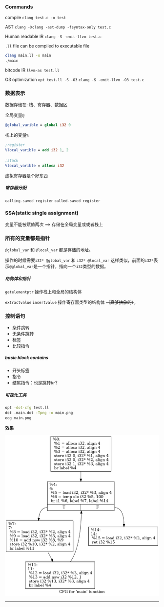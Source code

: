 ### Commands
compile
`clang test.c -o test`

AST
`clang -Xclang -ast-dump -fsyntax-only test.c`

Human readable IR
`clang -S -emit-llvm test.c`

`.ll` file can be compiled to executable file

```sh
clang main.ll -o main
./main
```

bitcode IR
`llvm-as test.ll`

O3 optimization
`opt test.ll -S -O3`
`clang -S -emit-llvm -O3 test.c`

### 数据表示

数据存储在: 栈、寄存器、数据区

全局变量`@`
```llvm
@global_varible = global i32 0
```

栈上的变量`%`
```llvm
;register
%local_varible = add i32 1, 2

;stack
%local_varible = alloca i32
```

虚拟寄存器是个好东西

##### 寄存器分配

`calling-saved register`
`called-saved register` 

### SSA(static single assignment)

变量不能被赋值两次 $\implies$ 存储在全局变量或或者栈上

### 所有的变量都是指针

`@global_var` 和 `@local_var` 都是存储的地址。

操作的时候需要`i32* @global_var` 和 `i32* @local_var` 这样类似，前面的`i32*`表示`@global_var`是一个指针，指向一个`i32`类型的数据。

##### 结构体和指针

`getelementptr` 操作栈上和全局的结构体

`extractvalue` `insertvalue` 操作寄存器类型的结构体 ~~（真够抽象的）~~。

### 控制语句

- 条件跳转
- 无条件跳转
- 标签
- 比较指令

##### basic block contains 

- 开头标签
- 指令
- 结尾指令：也是跳转`br`?

##### 可视化工具

```sh
opt -dot-cfg test.ll
dot .main.dot -Tpng -o main.png
eog main.png
```
**效果**

![test](./assets/test.png)

***
